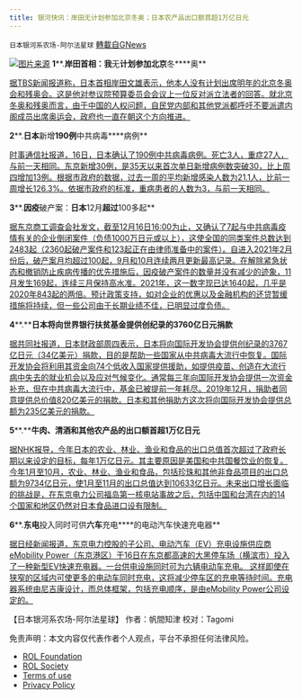 ```yaml
---
title: 银河快讯：岸田无计划参加北京冬奥；日本农产品出口额首超1万亿日元
---
```

`日本银河系农场-阿尔法星球` [轉載自GNews](https://gnews.org/zh-hans/1768520/)

![](https://assets.gnews.org/wp-content/uploads/2021/12/OF3pa1aWCcRom2JxRnlEAQcqo72wRtiIPiHe20QCJDjsKTS4wX53QLJgDA-y2BImgw5yQ8z0QH-42b2GZYZ267yRrRr9poeun0M6mYFOf2hNacvKtacDRk4-8yUx_EFmkV60poxRdZREahtqxDtKKs5iYsDMhXFc1XOxUPtGpCo.jpg)[图片来源](https://news.yahoo.co.jp/)
**1****.****岸田首相：我****无****计划参加北京****冬****奥**

[据TBS新闻报道称，日本首相岸田文雄表示，他本人没有计划出席明年的北京冬奥会和残奥会。这是他对参议院预算委员会会议上一位反对派立法者的回答。就北京冬奥和残奥而言，由于中国的人权问题，自民党内部和其他党派都呼吁不要派遣内阁成员出席奥运会，政府也一直在朝这个方向推进。](https://news.yahoo.co.jp/articles/33b8dfe4eade7c84af976436e881b60f6b3b6ea2)

**2****.****日本****新增****190例****中共病毒****病例**

[时事通信社报道，16日，日本确认了190例中共病毒病例。死亡3人，重症27人，与前一天相同。东京新增30例，是35天以来首次单日新增病例数突破30，比上周四增加13例。根据市政府的数据，过去一周的平均新增感染人数为21.1人，比前一周增长126.3%。依据市政府的标准，重病患者的人数为3，与前一天相同。](https://sp.m.jiji.com/article/show/2676824)

**3****.****因疫****破产案：****日本****12月****超过****100多起**

[据东京商工调查会社发文，截至12月16日16:00为止，又确认了7起与中共病毒疫情有关的企业倒闭案件（负债1000万日元或以上），这使全国的同类案件总数达到2483起（2360起破产案件和123起正在由律师准备中的案件）。自进入2021年2月份后，破产案月均超过100起，9月和10月连续两月更新最高记录。在解除紧急状态和撤销防止疾病传播的优先措施后，因疫破产案件的数量并没有减少的迹象，11月发生169起，连续三月保持高水准。2021年，这一数字现已达1640起，几乎是2020年843起的两倍。预计政策支持，如对企业的优惠以及金融机构的还贷暂缓措施将持续，但一些公司由于长期业绩不佳，已明显过度负债。](https://news.yahoo.co.jp/articles/c7cbc8f6b40c85fcbbf1711740b0fa0b32fd73ad)

**4****.****日本将向世界银行扶贫基金提供创纪录的3760亿日元捐款**

[据共同社报道，日本财政部周四表示，日本将向国际开发协会提供创纪录的3767亿日元（34亿美元）捐款，目的是帮助一些国家从中共病毒大流行中恢复。国际开发协会将利用其资金向74个低收入国家提供援助，如提供疫苗、创造在大流行病中失去的就业机会以及应对气候变化。通常每三年向国际开发协会提供一次资金补充，但在中共病毒大流行中，基金已被提前一年耗尽。2019年12月，捐助者同意提供总价值820亿美元的捐款。日本和其他捐助方这次将向国际开发协会提供总额为235亿美元的捐款。](https://english.kyodonews.net/news/2021/12/4adba35da5db-japan-to-contribute-record-376-bil-yen-to-world-bank-fund-for-poor.html)

**5****.****牛肉、清酒和其他农产品的出口额首超1万亿日元**

[据NHK报导，今年日本的农业、林业、渔业和食品的出口总值首次超过了政府长期以来设定的目标，每年1万亿日元。其主要原因是美国和中共国餐饮业的恢复。今年1月至10月，农业、林业、渔业和食品，包括珍珠和其他非食品项目的出口总额为9734亿日元，使1月至11月的出口总值达到10633亿日元。未来出口增长面临的挑战是，在东京电力公司福岛第一核电站事故之后，包括中国和台湾在内的14个国家和地区仍然对日本食品进口设有限制。](https://www3.nhk.or.jp/news/html/20211216/k10013390371000.html?utm_int=all_side_business-ranking_001)

**6****.****东电****投入同时可供****六车****充电****的电动汽车快速充电器**

[据日经新闻报道，东京电力控股的子公司、电动汽车（EV）充电设施供应商eMobility Power（东京港区）于16日在东京都高速的大黑停车场（横滨市）投入了一种新型EV快速充电器。一台供电设施同时可为六辆电动车充电。 这样即使在狭窄的区域内可使更多的电动车同时充电，这将减少停车区的充电等待时间。充电器系统由尼吉康设计，而总体框架，包括充电顺序，是由eMobility Power公司设定的。](https://www.nikkei.com/article/DGXZQOUC167FD0W1A211C2000000/)

【日本银河系农场-阿尔法星球】
作者：帆間知津
校对：Tagomi

 

免责声明：本文内容仅代表作者个人观点，平台不承担任何法律风险。

- [ROL Foundation](https://rolfoundation.org/)
- [ROL Society](https://rolsociety.org/)
- [Terms of use](https://gnews.org/terms-of-use-3/)
- [Privacy Policy](https://gnews.org/privacy-policy/)
